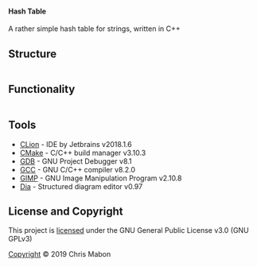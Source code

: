 #### Hash Table

A rather simple hash table for strings, written in C++

## Structure

```
```

## Functionality

```
```

## Tools

* [CLion](https://www.jetbrains.com/clion/documentation/) -  IDE by Jetbrains v2018.1.6
* [CMake](https://cmake.org/documentation/) - C/C++ build manager v3.10.3
* [GDB](https://www.gnu.org/software/gdb/documentation/) - GNU Project Debugger v8.1
* [GCC](https://gcc.gnu.org/onlinedocs/) - GNU C/C++ compiler v8.2.0
* [GIMP](https://www.gimp.org/) - GNU Image Manipulation Program v2.10.8
* [Dia](http://dia-installer.de/index.html.en) - Structured diagram editor v0.97

## License and Copyright

This project is [licensed](LICENSE.md) under the GNU General Public License v3.0 (GNU GPLv3)

[Copyright](COPYRIGHT.md) &copy; 2019 Chris Mabon
